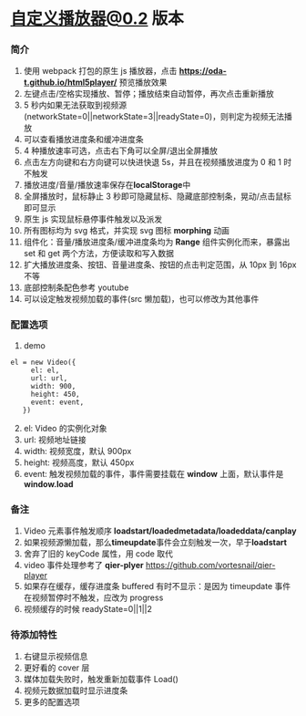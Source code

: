 # 自定义播放器@0.2 版本

### 简介

1. 使用 webpack 打包的原生 js 播放器，点击 **https://oda-t.github.io/html5player/** 预览播放效果
2. 左键点击/空格实现播放、暂停；播放结束自动暂停，再次点击重新播放
3. 5 秒内如果无法获取到视频源(networkState=0||networkState=3||readyState=0)，则判定为视频无法播放
4. 可以查看播放进度条和缓冲进度条
5. 4 种播放速率可选，点击右下角可以全屏/退出全屏播放
6. 点击左方向键和右方向键可以快进快退 5s，并且在视频播放进度为 0 和 1 时不触发
7. 播放进度/音量/播放速率保存在**localStorage**中
8. 全屏播放时，鼠标静止 3 秒即可隐藏鼠标、隐藏底部控制条，晃动/点击鼠标即可显示
9. 原生 js 实现鼠标悬停事件触发以及派发
10. 所有图标均为 svg 格式，并实现 svg 图标 **morphing** 动画
11. 组件化：音量/播放进度条/缓冲进度条均为 **Range** 组件实例化而来，暴露出 set 和 get 两个方法，方便读取和写入数据
12. 扩大播放进度条、按钮、音量进度条、按钮的点击判定范围，从 10px 到 16px 不等
13. 底部控制条配色参考 youtube
14. 可以设定触发视频加载的事件(src 懒加载)，也可以修改为其他事件

### 配置选项

1. demo

```
el = new Video({
     el: el,
     url: url,
     width: 900,
     height: 450,
     event: event,
   })
```

2. el: Video 的实例化对象
3. url: 视频地址链接
4. width: 视频宽度，默认 900px
5. height: 视频高度，默认 450px
6. event: 触发视频加载的事件，事件需要挂载在 **window** 上面，默认事件是 **window.load**

### 备注

1. Video 元素事件触发顺序 **loadstart/loadedmetadata/loadeddata/canplay**
2. 如果视频源懒加载，那么**timeupdate**事件会立刻触发一次，早于**loadstart**
3. 舍弃了旧的 keyCode 属性，用 code 取代
4. video 事件处理参考了 **qier-plyer** https://github.com/vortesnail/qier-player
5. 如果存在缓存，缓存进度条 buffered 有时不显示：是因为 timeupdate 事件在视频暂停时不触发，应改为 progress
6. 视频缓存的时候 readyState=0||1||2

### 待添加特性

1. 右键显示视频信息
2. 更好看的 cover 层
3. 媒体加载失败时，触发重新加载事件 Load()
4. 视频元数据加载时显示进度条
5. 更多的配置选项
